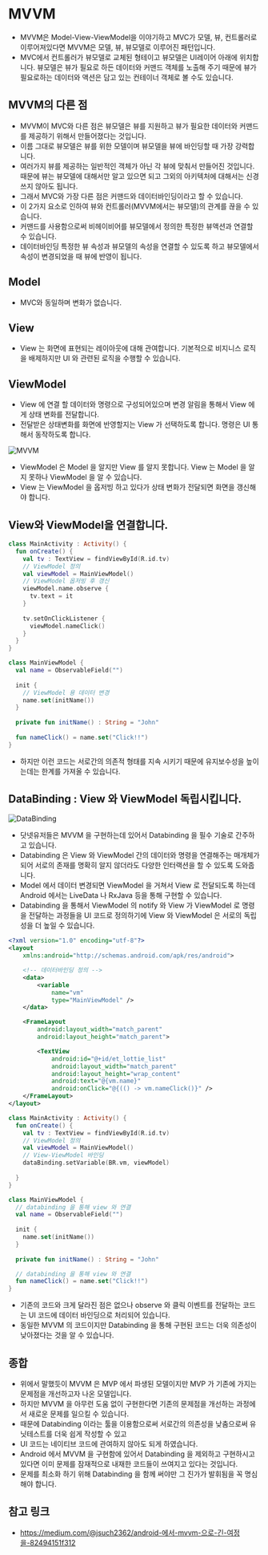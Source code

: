 # MVVM
* MVVM은 Model-View-ViewModel을 이야기하고 MVC가 모델, 뷰, 컨트롤러로 이루어져있다면 MVVM은 모델, 뷰, 뷰모델로 이루어진 패턴입니다. 
* MVC에서 컨트롤러가 뷰모델로 교체된 형테이고 뷰모델은 UI레이어 아래에 위치합니다. 뷰모델은 뷰가 필요로 하든 데이터와 커맨드 객체를 노출해 주기 때문에 뷰가 필요로하는 데이터와 액션은 담고 있는 컨테이너 객체로 볼 수도 있습니다.

## MVVM의 다른 점
* MVVM이 MVC와 다른 점은 뷰모델은 뷰를 지원하고 뷰가 필요한 데이터와 커맨드를 제공하기 위해서 만들어졌다는 것입니다. 
* 이름 그대로 뷰모델은 뷰를 위한 모델이며 뷰모델을 뷰에 바인딩할 때 가장 강력합니다. 
* 여러가지 뷰를 제공하는 일반적인 객체가 아닌 각 뷰에 맞춰서 만들어진 것입니다. 때문에 뷰는 뷰모델에 대해서만 알고 있으면 되고 그외의 아키텍처에 대해서는 신경쓰지 않아도 됩니다. 
* 그래서 MVC와 가장 다른 점은 커맨드와 데이터바인딩이라고 할 수 있습니다. 
* 이 2가지 요소로 인하여 뷰와 컨트롤러(MVVM에서는 뷰모델)의 관계를 끊을 수 있습니다. 
* 커맨드를 사용함으로써 비헤이비어를 뷰모델에서 정의한 특정한 뷰액션과 연결할 수 있습니다. 
* 데이터바인딩 특정한 뷰 속성과 뷰모델의 속성을 연결할 수 있도록 하고 뷰모델에서 속성이 변경되었을 때 뷰에 반영이 됩니다.

## Model
* MVC와 동일하며 변화가 없습니다.

## View
* View 는 화면에 표현되는 레이아웃에 대해 관여합니다. 기본적으로 비지니스 로직을 배제하지만 UI 와 관련된 로직을 수행할 수 있습니다.


## ViewModel
* View 에 연결 할 데이터와 명령으로 구성되어있으며 변경 알림을 통해서 View 에게 상태 변화를 전달합니다. 
* 전달받은 상태변화를 화면에 반영할지는 View 가 선택하도록 합니다. 명령은 UI 통해서 동작하도록 합니다.

![MVVM](https://cdn-images-1.medium.com/max/1600/0*Zr6NnNram5jtbhD7.png)
*  ViewModel 은 Model 을 알지만 View 를 알지 못합니다. View 는 Model 을 알지 못하나 ViewModel 을 알 수 있습니다. 
* View 는 ViewModel 을 옵저빙 하고 있다가 상태 변화가 전달되면 화면을 갱신해야 합니다.

## View와 ViewModel을 연결합니다.
~~~kotlin
class MainActivity : Activity() {
  fun onCreate() {
    val tv : TextView = findViewById(R.id.tv)
    // ViewModel 정의
    val viewModel = MainViewModel()
    // ViewModel 옵저빙 후 갱신
    viewModel.name.observe {
      tv.text = it
    }
    
    tv.setOnClickListener {
      viewModel.nameClick()
    }
  }
}

class MainViewModel {
  val name = ObservableField("")
  
  init {
    // ViewModel 용 데이터 변경
    name.set(initName())
  }
  
  private fun initName() : String = "John"
  
  fun nameClick() = name.set("Click!!")
}
~~~
* 하지만 이런 코드는 서로간의 의존적 형태를 지속 시키기 때문에 유지보수성을 높이는데는 한계를 가져올 수 있습니다.

## DataBinding : View 와 ViewModel 독립시킵니다.

![DataBinding](https://cdn-images-1.medium.com/max/1600/1*HpBpwd9E6IyWmlO0jth0Mg.png)

* 닷넷유저들은 MVVM 을 구현하는데 있어서 Databinding 을 필수 기술로 간주하고 있습니다. 
* Databinding 은 View 와 ViewModel 간의 데이터와 명령을 연결해주는 매개체가 되어 서로의 존재를 명확히 알지 않더라도 다양한 인터랙션을 할 수 있도록 도와줍니다.
* Model 에서 데이터 변경되면 ViewModel 을 거쳐서 View 로 전달되도록 하는데 Android 에서는 LiveData 나 RxJava 등을 통해 구현할 수 있습니다.
* Databinding 을 통해서 ViewModel 의 notify 와 View 가 ViewModel 로 명령을 전달하는 과정들을 UI 코드로 정의하기에 View 와 ViewModel 은 서로의 독립성을 더 높일 수 있습니다.

~~~xml
<?xml version="1.0" encoding="utf-8"?>
<layout
    xmlns:android="http://schemas.android.com/apk/res/android">

    <!-- 데이터바인딩 정의 -->
    <data>
        <variable
            name="vm"
            type="MainViewModel" />
    </data>

    <FrameLayout
        android:layout_width="match_parent"
        android:layout_height="match_parent">

        <TextView
            android:id="@+id/et_lottie_list"
            android:layout_width="match_parent"
            android:layout_height="wrap_content" 
            android:text="@{vm.name}"
            android:onClick="@{(() -> vm.nameClick()}" />
    </FrameLayout>
</layout>
~~~
~~~kotlin
class MainActivity : Activity() {
  fun onCreate() {
    val tv : TextView = findViewById(R.id.tv)
    // ViewModel 정의
    val viewModel = MainViewModel()
    // View-ViewModel 바인딩
    dataBinding.setVariable(BR.vm, viewModel)
    
  }
}

class MainViewModel {
  // databinding 을 통해 view 와 연결
  val name = ObservableField("")
  
  init {
    name.set(initName())
  }
  
  private fun initName() : String = "John"

  // databinding 을 통해 view 와 연결  
  fun nameClick() = name.set("Click!!")
}
~~~
* 기존의 코드와 크게 달라진 점은 없으나 observe 와 클릭 이벤트를 전달하는 코드는 UI 코드에 데이터 바인딩으로 처리되어 있습니다.
* 동일한 MVVM 의 코드이지만 Databinding 을 통해 구현된 코드는 더욱 의존성이 낮아졌다는 것을 알 수 있습니다.
## 종합
* 위에서 말했듯이 MVVM 은 MVP 에서 파생된 모델이지만 MVP 가 기존에 가지는 문제점을 개선하고자 나온 모델입니다. 
* 하지만 MVVM 을 아무런 도움 없이 구현한다면 기존의 문제점을 개선하는 과정에서 새로운 문제를 일으킬 수 있습니다. 
* 때문에 Databinding 이라는 툴을 이용함으로써 서로간의 의존성을 낮춤으로써 유닛테스트를 더욱 쉽게 작성할 수 있고 
* UI 코드는 네이티브 코드에 관여하지 않아도 되게 하였습니다.
* Android 에서 MVVM 을 구현함에 있어서 Databinding 을 제외하고 구현하시고 있다면 이미 문제를 잠재적으로 내재한 코드들이 쓰여지고 있다는 것입니다. 
* 문제를 최소화 하기 위해 Databinding 을 함께 써야만 그 진가가 발휘됨을 꼭 명심해야 합니다.

## 참고 링크
*  https://medium.com/@jsuch2362/android-에서-mvvm-으로-긴-여정을-82494151f312